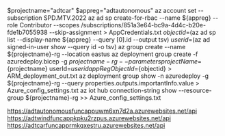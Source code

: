 $projectname="adtcar"
$appreg="adtautonomous"
az account set --subscription SPD.MTV.2022
az ad sp create-for-rbac --name ${appreg} --role Contributor --scopes /subscriptions/851a3e64-bc9a-4d4c-b20e-fde1b7055938 --skip-assignment > AppCredentials.txt
$objectid=$(az ad sp list --display-name ${appreg} --query [0].id --output tsv)
$userid=$(az ad signed-in-user show --query id -o tsv)
az group create --name ${projectname}-rg --location eastus
az deployment group create -f azuredeploy.bicep -g ${projectname}-rg --parameters projectName=${projectname} userId=${userid} appRegObjectId=${objectid} > ARM_deployment_out.txt
az deployment group show -n azuredeploy -g ${projectname}-rg --query properties.outputs.importantInfo.value > Azure_config_settings.txt
az iot hub connection-string show --resource-group ${projectname}-rg >> Azure_config_settings.txt


https://adtautonomousfuncappuwm6xn7d2a.azurewebsites.net/api
https://adtwindfuncappkpku2rzpus.azurewebsites.net/api
https://adtcarfuncapprmkqxestru.azurewebsites.net/api